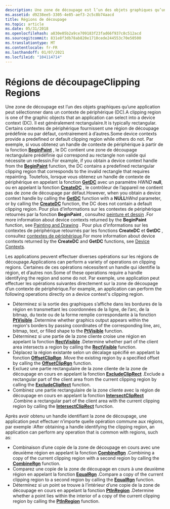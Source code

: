 ```yaml
---
description: Une zone de découpage est l’un des objets graphiques qu’une application peut sélectionner dans un contexte de périphérique (DC).
ms.assetid: d9238ee5-3305-4e85-aef3-2c5c8b74aacd
title: Régions de découpage
ms.topic: article
ms.date: 05/31/2018
ms.openlocfilehash: a830e05b2a9ce709183f23fad66f937c8c512acd
ms.sourcegitcommit: 831e8f3db78ab820e1710cede244553c70e50500
ms.translationtype: MT
ms.contentlocale: fr-FR
ms.lasthandoff: 01/07/2021
ms.locfileid: "104114714"
---
```

# <a name="clipping-regions"></a><span data-ttu-id="1093f-103">Régions de découpage</span><span class="sxs-lookup"><span data-stu-id="1093f-103">Clipping Regions</span></span>

<span data-ttu-id="1093f-104">Une zone de découpage est l’un des objets graphiques qu’une application peut sélectionner dans un contexte de périphérique (DC).</span><span class="sxs-lookup"><span data-stu-id="1093f-104">A clipping region is one of the graphic objects that an application can select into a device context (DC).</span></span> <span data-ttu-id="1093f-105">Il est généralement rectangulaire.</span><span class="sxs-lookup"><span data-stu-id="1093f-105">It is typically rectangular.</span></span> <span data-ttu-id="1093f-106">Certains contextes de périphérique fournissent une région de découpage prédéfinie ou par défaut, contrairement à d’autres.</span><span class="sxs-lookup"><span data-stu-id="1093f-106">Some device contexts provide a predefined or default clipping region while others do not.</span></span> <span data-ttu-id="1093f-107">Par exemple, si vous obtenez un handle de contexte de périphérique à partir de la fonction [**BeginPaint**](/windows/desktop/api/Winuser/nf-winuser-beginpaint) , le DC contient une zone de découpage rectangulaire prédéfinie qui correspond au rectangle non valide qui nécessite un redessin.</span><span class="sxs-lookup"><span data-stu-id="1093f-107">For example, if you obtain a device context handle from the [**BeginPaint**](/windows/desktop/api/Winuser/nf-winuser-beginpaint) function, the DC contains a predefined rectangular clipping region that corresponds to the invalid rectangle that requires repainting.</span></span> <span data-ttu-id="1093f-108">Toutefois, lorsque vous obtenez un handle de contexte de périphérique en appelant la fonction [**GetDC**](/windows/desktop/api/Winuser/nf-winuser-getdc) avec un paramètre _HWND_ **null**, ou en appelant la fonction [**CreateDC**](/windows/desktop/api/Wingdi/nf-wingdi-createdca) , le contrôleur de l’appareil ne contient pas de zone de découpage par défaut.</span><span class="sxs-lookup"><span data-stu-id="1093f-108">However, when you obtain a device context handle by calling the [**GetDC**](/windows/desktop/api/Winuser/nf-winuser-getdc) function with a **NULL**_hWnd_ parameter, or by calling the [**CreateDC**](/windows/desktop/api/Wingdi/nf-wingdi-createdca) function, the DC does not contain a default clipping region.</span></span> <span data-ttu-id="1093f-109">Pour plus d’informations sur les contextes de périphérique retournés par la fonction **BeginPaint** , consultez [peinture et dessin](painting-and-drawing.md) .</span><span class="sxs-lookup"><span data-stu-id="1093f-109">For more information about device contexts returned by the **BeginPaint** function, see [Painting and Drawing](painting-and-drawing.md) .</span></span> <span data-ttu-id="1093f-110">Pour plus d’informations sur les contextes de périphérique retournés par les fonctions **CreateDC** et **GetDC** , consultez [contextes de périphérique](device-contexts.md).</span><span class="sxs-lookup"><span data-stu-id="1093f-110">For more information about device contexts returned by the **CreateDC** and **GetDC** functions, see [Device Contexts](device-contexts.md).</span></span>

<span data-ttu-id="1093f-111">Les applications peuvent effectuer diverses opérations sur les régions de découpage.</span><span class="sxs-lookup"><span data-stu-id="1093f-111">Applications can perform a variety of operations on clipping regions.</span></span> <span data-ttu-id="1093f-112">Certaines de ces opérations nécessitent un handle qui identifie la région, et d’autres non.</span><span class="sxs-lookup"><span data-stu-id="1093f-112">Some of these operations require a handle identifying the region and some do not.</span></span> <span data-ttu-id="1093f-113">Par exemple, une application peut effectuer les opérations suivantes directement sur la zone de découpage d’un contexte de périphérique.</span><span class="sxs-lookup"><span data-stu-id="1093f-113">For example, an application can perform the following operations directly on a device context's clipping region.</span></span>

-   <span data-ttu-id="1093f-114">Déterminez si la sortie des graphiques s’affiche dans les bordures de la région en transmettant les coordonnées de la ligne, de l’arc, de la bitmap, du texte ou de la forme remplie correspondante à la fonction [**PtVisible**](/windows/desktop/api/Wingdi/nf-wingdi-ptvisible) .</span><span class="sxs-lookup"><span data-stu-id="1093f-114">Determine whether graphics output appears within the region's borders by passing coordinates of the corresponding line, arc, bitmap, text, or filled shape to the [**PtVisible**](/windows/desktop/api/Wingdi/nf-wingdi-ptvisible) function.</span></span>
-   <span data-ttu-id="1093f-115">Déterminez si une partie de la zone cliente croise une région en appelant la fonction [**RectVisible**](/windows/desktop/api/Wingdi/nf-wingdi-rectvisible) .</span><span class="sxs-lookup"><span data-stu-id="1093f-115">Determine whether part of the client area intersects a region by calling the [**RectVisible**](/windows/desktop/api/Wingdi/nf-wingdi-rectvisible) function.</span></span>
-   <span data-ttu-id="1093f-116">Déplacez la région existante selon un décalage spécifié en appelant la fonction [**OffsetClipRgn**](/windows/desktop/api/Wingdi/nf-wingdi-offsetcliprgn) .</span><span class="sxs-lookup"><span data-stu-id="1093f-116">Move the existing region by a specified offset by calling the [**OffsetClipRgn**](/windows/desktop/api/Wingdi/nf-wingdi-offsetcliprgn) function.</span></span>
-   <span data-ttu-id="1093f-117">Excluez une partie rectangulaire de la zone cliente de la zone de découpage en cours en appelant la fonction [**ExcludeClipRect**](/windows/desktop/api/Wingdi/nf-wingdi-excludecliprect) .</span><span class="sxs-lookup"><span data-stu-id="1093f-117">Exclude a rectangular part of the client area from the current clipping region by calling the [**ExcludeClipRect**](/windows/desktop/api/Wingdi/nf-wingdi-excludecliprect) function.</span></span>
-   <span data-ttu-id="1093f-118">Combinez une partie rectangulaire de la zone cliente avec la région de découpage en cours en appelant la fonction [**IntersectClipRect**](/windows/desktop/api/Wingdi/nf-wingdi-intersectcliprect) .</span><span class="sxs-lookup"><span data-stu-id="1093f-118">Combine a rectangular part of the client area with the current clipping region by calling the [**IntersectClipRect**](/windows/desktop/api/Wingdi/nf-wingdi-intersectcliprect) function.</span></span>

<span data-ttu-id="1093f-119">Après avoir obtenu un handle identifiant la zone de découpage, une application peut effectuer n’importe quelle opération commune aux régions, par exemple :</span><span class="sxs-lookup"><span data-stu-id="1093f-119">After obtaining a handle identifying the clipping region, an application can perform any operation that is common with regions, such as:</span></span>

-   <span data-ttu-id="1093f-120">Combinaison d’une copie de la zone de découpage en cours avec une deuxième région en appelant la fonction [**CombineRgn**](/windows/desktop/api/Wingdi/nf-wingdi-combinergn) .</span><span class="sxs-lookup"><span data-stu-id="1093f-120">Combining a copy of the current clipping region with a second region by calling the [**CombineRgn**](/windows/desktop/api/Wingdi/nf-wingdi-combinergn) function.</span></span>
-   <span data-ttu-id="1093f-121">Comparez une copie de la zone de découpage en cours à une deuxième région en appelant la fonction [**EqualRgn**](/windows/desktop/api/Wingdi/nf-wingdi-equalrgn) .</span><span class="sxs-lookup"><span data-stu-id="1093f-121">Compare a copy of the current clipping region to a second region by calling the [**EqualRgn**](/windows/desktop/api/Wingdi/nf-wingdi-equalrgn) function.</span></span>
-   <span data-ttu-id="1093f-122">Déterminez si un point se trouve à l’intérieur d’une copie de la zone de découpage en cours en appelant la fonction [**PtInRegion**](/windows/desktop/api/Wingdi/nf-wingdi-ptinregion) .</span><span class="sxs-lookup"><span data-stu-id="1093f-122">Determine whether a point lies within the interior of a copy of the current clipping region by calling the [**PtInRegion**](/windows/desktop/api/Wingdi/nf-wingdi-ptinregion) function.</span></span>

 

 



